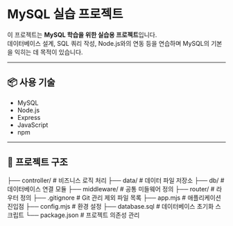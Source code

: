 # MySQL 실습 프로젝트

이 프로젝트는 **MySQL 학습을 위한 실습용 프로젝트**입니다.  
데이터베이스 설계, SQL 쿼리 작성, Node.js와의 연동 등을 연습하며 MySQL의 기본을 익히는 데 목적이 있습니다.

---

## 📦 사용 기술
- MySQL
- Node.js
- Express
- JavaScript
- npm

---

## 📂 프로젝트 구조

├── controller/ # 비즈니스 로직 처리
├── data/ # 데이터 파일 저장소
├── db/ # 데이터베이스 연결 모듈
├── middleware/ # 공통 미들웨어 정의
├── router/ # 라우터 정의
├── .gitignore # Git 관리 제외 파일 목록
├── app.mjs # 애플리케이션 진입점
├── config.mjs # 환경 설정
├── database.sql # 데이터베이스 초기화 스크립트
└── package.json # 프로젝트 의존성 관리
